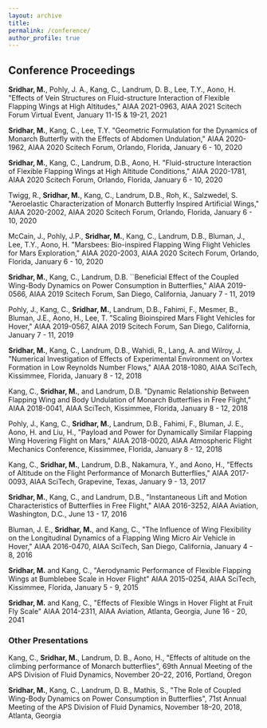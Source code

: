 ```yaml
---
layout: archive
title: 
permalink: /conference/
author_profile: true
---
```

## Conference Proceedings

**Sridhar, M.**, Pohly, J. A., Kang, C., Landrum, D. B., Lee, T.Y., Aono, H. "Effects of Vein Structures on Fluid-structure Interaction of Flexible Flapping Wings at High Altitudes," AIAA 2021-0963, AIAA 2021 Scitech Forum Virtual Event, January 11-15 & 19-21, 2021

**Sridhar, M.**, Kang, C., Lee, T.Y. "Geometric Formulation for the Dynamics of Monarch Butterfly with the Effects of Abdomen Undulation," AIAA 2020-1962, AIAA 2020 Scitech Forum, Orlando, Florida, January 6 - 10, 2020

**Sridhar, M.**, Kang, C., Landrum, D.B., Aono, H. "Fluid-structure Interaction of Flexible Flapping Wings at High Altitude Conditions," AIAA 2020-1781, AIAA 2020 Scitech Forum, Orlando, Florida, January 6 - 10, 2020

Twigg, R., **Sridhar, M.**, Kang, C., Landrum, D.B., Roh, K., Salzwedel, S. "Aeroelastic Characterization of Monarch Butterfly Inspired Artificial Wings," AIAA 2020-2002, AIAA 2020 Scitech Forum, Orlando, Florida, January 6 - 10, 2020

McCain, J., Pohly, J.P., **Sridhar, M.**, Kang, C., Landrum, D.B., Bluman, J., Lee, T.Y., Aono, H. "Marsbees: Bio-inspired Flapping Wing Flight Vehicles for Mars Exploration," AIAA 2020-2003, AIAA 2020 Scitech Forum, Orlando, Florida, January 6 - 10, 2020

**Sridhar, M.**, Kang, C., Landrum, D.B. ``Beneficial Effect of the Coupled Wing-Body Dynamics on Power Consumption in Butterflies," AIAA 2019-0566, AIAA 2019 Scitech Forum, San Diego, California, January 7 - 11, 2019

Pohly, J., Kang, C., **Sridhar, M.**, Landrum, D.B., Fahimi, F., Mesmer, B., Bluman, J.E., Aono, H., Lee, T. "Scaling Bioinspired Mars Flight Vehicles for Hover," AIAA 2019-0567, AIAA 2019 Scitech Forum, San Diego, California, January 7 - 11, 2019

**Sridhar, M.**, Kang, C., Landrum, D.B., Wahidi, R., Lang, A. and Wilroy, J. "Numerical Investigation of Effects of Experimental Environment on Vortex Formation in Low Reynolds Number Flows," AIAA 2018-1080, AIAA SciTech, Kissimmee, Florida, January 8 - 12, 2018

Kang, C., **Sridhar, M.**, and Landrum, D.B. "Dynamic Relationship Between Flapping Wing and Body Undulation of Monarch Butterflies in Free Flight," AIAA 2018-0041, AIAA SciTech, Kissimmee, Florida, January 8 - 12, 2018
 
Pohly, J., Kang, C., **Sridhar, M.**, Landrum, D.B., Fahimi, F., Bluman, J. E., Aono, H. and Liu, H., "Payload and Power for Dynamically Similar Flapping Wing Hovering Flight on Mars," AIAA 2018-0020, AIAA Atmospheric Flight Mechanics Conference, Kissimmee, Florida, January 8 - 12, 2018

Kang, C., **Sridhar, M.**, Landrum, D.B., Nakamura, Y., and Aono, H., "Effects of Altitude on the Flight Performance of Monarch Butterflies," AIAA 2017-0093, AIAA SciTech, Grapevine, Texas, January 9 - 13, 2017
 
**Sridhar, M.**, Kang, C., and Landrum, D.B., "Instantaneous Lift and Motion Characteristics of Butterflies in Free Flight," AIAA 2016-3252, AIAA Aviation, Washington, D.C., June 13 - 17, 2016

Bluman, J. E., **Sridhar, M.**, and Kang, C., "The Influence of Wing Flexibility on the Longitudinal Dynamics of a Flapping Wing Micro Air Vehicle in Hover," AIAA 2016-0470, AIAA SciTech, San Diego, California, January 4 - 8, 2016
 
**Sridhar, M.** and Kang, C., "Aerodynamic Performance of Flexible Flapping Wings at Bumblebee Scale in Hover Flight" AIAA 2015-0254, AIAA SciTech, Kissimmee, Florida, January 5 - 9, 2015
 
**Sridhar, M.** and Kang, C., "Effects of Flexible Wings in Hover Flight at Fruit Fly Scale" AIAA 2014-2311, AIAA Aviation, Atlanta, Georgia, June 16 - 20, 2041

### Other Presentations

Kang,  C.,  **Sridhar, M.**, Landrum, D. B., Aono, H., "Effects of altitude on the climbing performance of Monarch butterflies", 69th Annual Meeting of the APS Division of Fluid Dynamics, November 20–22, 2016, Portland, Oregon 

**Sridhar, M.**, Kang, C., Landrum, D. B., Mathis, S., "The Role of Coupled Wing-Body Dynamics on Power Consumption in Butterflies", 71st Annual Meeting of the APS Division of Fluid Dynamics, November 18–20, 2018, Atlanta, Georgia 

<br />